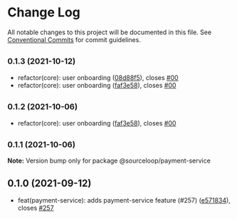 # Change Log

All notable changes to this project will be documented in this file.
See [Conventional Commits](https://conventionalcommits.org) for commit guidelines.

## <small>0.1.3 (2021-10-12)</small>

* refactor(core): user onboarding ([08d88f5](https://github.com/sourcefuse/loopback4-microservice-catalog/commit/08d88f5)), closes [#00](https://github.com/sourcefuse/loopback4-microservice-catalog/issues/00)
* refactor(core): user onboarding ([faf3e58](https://github.com/sourcefuse/loopback4-microservice-catalog/commit/faf3e58)), closes [#00](https://github.com/sourcefuse/loopback4-microservice-catalog/issues/00)





## <small>0.1.2 (2021-10-06)</small>

* refactor(core): user onboarding ([faf3e58](https://github.com/sourcefuse/loopback4-microservice-catalog/commit/faf3e58)), closes [#00](https://github.com/sourcefuse/loopback4-microservice-catalog/issues/00)





## <small>0.1.1 (2021-10-06)</small>

**Note:** Version bump only for package @sourceloop/payment-service





## 0.1.0 (2021-09-12)

* feat(payment-service): adds payment-service feature (#257) ([e571834](https://github.com/sourcefuse/loopback4-microservice-catalog/commit/e571834)), closes [#257](https://github.com/sourcefuse/loopback4-microservice-catalog/issues/257)
